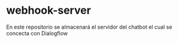 # webhook-server
En este repositorio se almacenará el servidor del chatbot el cual se concecta con Dialogflow
